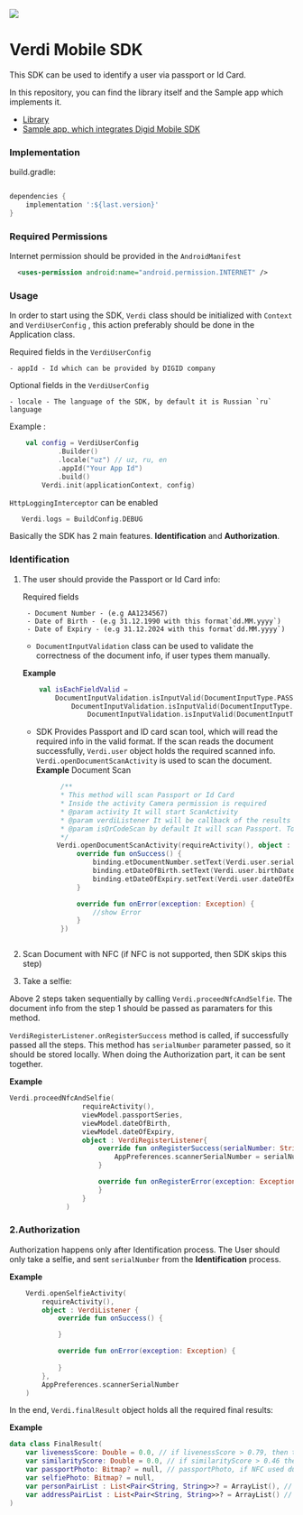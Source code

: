 [![](https://jitpack.io/v/verdimsdk/android-msdk.svg)](https://jitpack.io/#verdi/android-msdk)

# Verdi Mobile SDK

This SDK can be used to identify a user via passport or Id Card. 

In this repository, you can find the library itself and the Sample app which implements it.

* [Library](https://gitlab.com/islomov49/verdimsdk/-/tree/master/myverdisdk)
* [Sample app, which integrates Digid Mobile SDK](https://gitlab.com/islomov49/verdimsdk/-/tree/master/app)


### Implementation

build.gradle:

```groovy

dependencies {
	implementation ':${last.version}'
}
```

### Required Permissions
Internet permission should be provided in the `AndroidManifest` 

```xml
  <uses-permission android:name="android.permission.INTERNET" />
```

### Usage

In order to start using the SDK, `Verdi` class should be initialized with `Context` and `VerdiUserConfig` , this action preferably should be done in the Application class.

Required fields in the `VerdiUserConfig`

    - appId - Id which can be provided by DIGID company

Optional fields in the `VerdiUserConfig`

    - locale - The language of the SDK, by default it is Russian `ru` language

Example : 

```kotlin
    val config = VerdiUserConfig
            .Builder()
            .locale("uz") // uz, ru, en
            .appId("Your App Id")
            .build()
        Verdi.init(applicationContext, config)
```

`HttpLoggingInterceptor` can be enabled 
```kotlin
   Verdi.logs = BuildConfig.DEBUG

```

Basically the SDK has 2 main features. **Identification** and **Authorization**. 

### Identification

1. The user should provide the Passport or Id Card info:

    Required fields

        - Document Number - (e.g AA1234567)
        - Date of Birth - (e.g 31.12.1990 with this format`dd.MM.yyyy`)
        - Date of Expiry - (e.g 31.12.2024 with this format`dd.MM.yyyy`)

    - `DocumentInputValidation` class can be used to validate the correctness of the document info, if user types them manually. 

    **Example**  
    ```kotlin
        val isEachFieldValid =
            DocumentInputValidation.isInputValid(DocumentInputType.PASSPORT(passportSeries)) &&
                DocumentInputValidation.isInputValid(DocumentInputType.BIRTHDAY(dateOfBirth)) &&
                    DocumentInputValidation.isInputValid(DocumentInputType.EXPIRATION(dateOfExpiry))
    ```

    - SDK Provides Passport and ID card scan tool, which will read the required info in the valid format. If the scan reads the document successfully, `Verdi.user` object holds the required scanned info. `Verdi.openDocumentScanActivity` is used to scan the document.     
    **Example** Document Scan
      ```kotlin
            /**
            * This method will scan Passport or Id Card
            * Inside the activity Camera permission is required
            * @param activity It will start ScanActivity
            * @param verdiListener It will be callback of the results
            * @param isQrCodeScan by default It will scan Passport. To change it to scan ID Card Pass true
            */
           Verdi.openDocumentScanActivity(requireActivity(), object :  VerdiListener{
                override fun onSuccess() {
                    binding.etDocumentNumber.setText(Verdi.user.serialNumber)
                    binding.etDateOfBirth.setText(Verdi.user.birthDate)
                    binding.etDateOfExpiry.setText(Verdi.user.dateOfExpiry)
                }

                override fun onError(exception: Exception) {
                    //show Error
                }
            })
    ```

2. Scan Document with NFC (if NFC is not supported, then SDK skips this step)
3. Take a selfie: 

Above 2 steps taken sequentially by calling  `Verdi.proceedNfcAndSelfie`. The document info from the step 1 should be passed as paramaters for this method. 

`VerdiRegisterListener.onRegisterSuccess` method is called, if successfully passed all the steps. This method has `serialNumber` parameter passed, so it should be stored locally. When doing the Authorization part, it can be sent together.

**Example**
  ```kotlin
  Verdi.proceedNfcAndSelfie(
                    requireActivity(),
                    viewModel.passportSeries,
                    viewModel.dateOfBirth,
                    viewModel.dateOfExpiry,
                    object : VerdiRegisterListener{
                        override fun onRegisterSuccess(serialNumber: String) {
                            AppPreferences.scannerSerialNumber = serialNumber
                        }

                        override fun onRegisterError(exception: Exception) {
                        }
                    }
                )
```

### 2.Authorization
Authorization happens only after Identification process. The User should only take a selfie, and sent `serialNumber` from the **Identification** process. 

**Example**

```kotlin
    Verdi.openSelfieActivity(
        requireActivity(), 
        object : VerdiListener {
            override fun onSuccess() {

            }

            override fun onError(exception: Exception) {
            
            }
        },
        AppPreferences.scannerSerialNumber
    )
```

In the end, `Verdi.finalResult` object holds all the required final results:

**Example**

```kotlin
data class FinalResult(
    var livenessScore: Double = 0.0, // if livenessScore > 0.79, then the user is identified
    var similarityScore: Double = 0.0, // if similarityScore > 0.46 then the user is identified
    var passportPhoto: Bitmap? = null, // passportPhoto, if NFC used during Identification Process
    var selfiePhoto: Bitmap? = null,
    var personPairList : List<Pair<String, String>>? = ArrayList(), // Key - data name, Value - User Info
    var addressPairList : List<Pair<String, String>>? = ArrayList() // Key - data name, Value - Address Info
)
```







